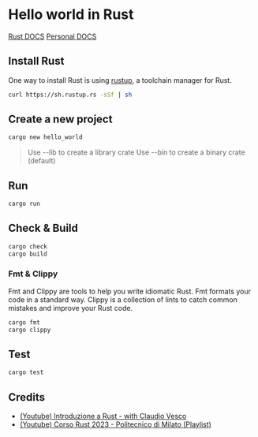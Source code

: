 # Hello world in Rust

[Rust DOCS](https://doc.rust-lang.org/cargo/index.html)
[Personal DOCS](/docs/)

## Install Rust

One way to install Rust is using [rustup](https://rustup.rs/), a toolchain manager for Rust.

```bash
curl https://sh.rustup.rs -sSf | sh
```

## Create a new project

```bash
cargo new hello_world
```

> Use --lib to create a library crate
> Use --bin to create a binary crate (default)

## Run

```bash
cargo run
```

## Check & Build

```bash
cargo check
cargo build
```

### Fmt & Clippy

Fmt and Clippy are tools to help you write idiomatic Rust.
Fmt formats your code in a standard way.
Clippy is a collection of lints to catch common mistakes and improve your Rust code.

```bash
cargo fmt
cargo clippy
```

## Test

```bash
cargo test
```

## Credits

- [(Youtube) Introduzione a Rust - with Claudio Vesco](https://www.youtube.com/live/Q4wLZs7pfBU?si=C6Ipb1nvI1D1FdRd)
- [(Youtube) Corso Rust 2023 - Politecnico di Milato (Playlist)](httpshttps://www.youtube.com/playlist?list=PLA27EZBY5veNjzODR42c5DQNkaSYR5Mgf)
